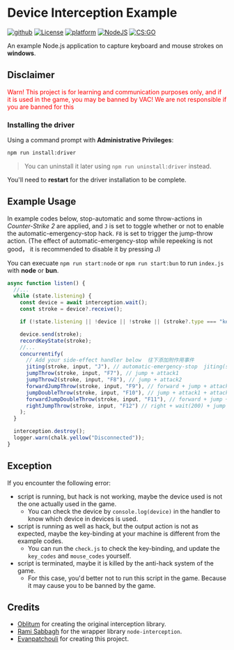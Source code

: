 # Device Interception Example

<p align="left">
  <a href="#"><img alt="github" src="https://img.shields.io/badge/Github-grey.svg"></a>
  <a href="#"><img alt="License" src="https://img.shields.io/badge/license-LGPL3-green.svg"></a>
  <a href="#"><img alt="platform" src="https://img.shields.io/badge/os-windows_11-blue.svg"></a>
  <a href="#"><img alt="NodeJS" src="https://img.shields.io/badge/NodeJS-16+-green.svg"></a>
  <a href="#"><img alt="CS:GO" src="https://img.shields.io/badge/CS:GO-black.svg"></a>
</p>

An example Node.js application to capture keyboard and mouse strokes on **windows**.

## Disclaimer

<font color="red">Warn! This project is for learning and communication purposes only, and if it is used in the game, you may be banned by VAC! We are not responsible if you are banned for this</font>

### Installing the driver

Using a command prompt with **Administrative Privileges**:

```cmd
npm run install:driver
```

> You can uninstall it later using `npm run uninstall:driver` instead.

You'll need to **restart** for the driver installation to be complete.

## Example Usage

In example codes below, stop-automatic and some throw-actions in _Counter-Strike 2_ are applied, and `J` is set to toggle whether or not to enable the automatic-emergency-stop hack. `F8`
is set to trigger the jump-throw action.
(The effect of automatic-emergency-stop while repeeking is not good， it is recommended to disable it by pressing J)

You can execuate `npm run start:node` or `npm run start:bun` to run `index.js` with **node** or **bun**.

```javascript
async function listen() {
  //...
  while (state.listening) {
    const device = await interception.wait();
    const stroke = device?.receive();

    if (!state.listening || !device || !stroke || (stroke?.type === "keyboard" && stroke.code === SCANCODE_ESC)) break;

    device.send(stroke);
    recordKeyState(stroke);
    //...
    concurrentify(
      // Add your side-effect handler below  往下添加附作用事件
      jiting(stroke, input, "J"), // automatic-emergency-stop  jiting(stroke, input, "J", "K"), set the fourth parameter to switch the duration key.
      jumpThrow(stroke, input, "F7"), // jump + attack1
      jumpThrow2(stroke, input, "F8"), // jump + attack2
      forwardJumpThrow(stroke, input, "F9"), // forward + jump + attack1
      jumpDoubleThrow(stroke, input, "F10"), // jump + attack1 + attack2
      forwardJumpDoubleThrow(stroke, input, "F11"), // forward + jump + attack1 + attack2
      rightJumpThrow(stroke, input, "F12") // right + wait(200) + jump + attack1
    );
  }

  interception.destroy();
  logger.warn(chalk.yellow("Disconnected"));
}
```

## Exception

If you encounter the following error:

- script is running, but hack is not working, maybe the device used is not the one actually used in the game.
  - You can check the device by `console.log(device)` in the handler to know which device in devices is used.
- script is running as well as hack, but the output action is not as expected, maybe the key-binding at your machine is different from the example codes.
  - You can run the `check.js` to check the key-binding, and update the `key_codes` and `mouse_codes` yourself.
- script is terminated, maybe it is killed by the anti-hack system of the game.
  - For this case, you'd better not to run this script in the game. Because it may cause you to be banned by the game.

## Credits

- [Oblitum] for creating the original interception library.
- [Rami Sabbagh] for the wrapper library `node-interception`.
- [Evanpatchouli] for creating this project.

[GitHub]: https://github.com/Evanpatchouli/device-interception-example
[Driver]: https://github.com/oblitum/Interception
[Oblitum]: https://github.com/oblitum
[node-interception]: https://github.com/Rami-Sabbagh/node-interception
[Rami Sabbagh]: https://github.com/Rami-Sabbagh
[Evanpatchouli]: https://github.com/Evanpatchouli
